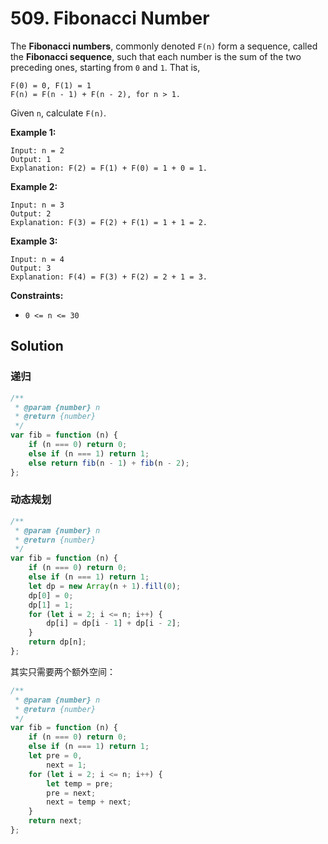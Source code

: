 # 509. Fibonacci Number

The **Fibonacci numbers**, commonly denoted `F(n)` form a sequence, called the **Fibonacci sequence**, such that each number is the sum of the two preceding ones, starting from `0` and `1`. That is,

```
F(0) = 0, F(1) = 1
F(n) = F(n - 1) + F(n - 2), for n > 1.
```

Given `n`, calculate `F(n)`.

**Example 1:**

```
Input: n = 2
Output: 1
Explanation: F(2) = F(1) + F(0) = 1 + 0 = 1.
```

**Example 2:**

```
Input: n = 3
Output: 2
Explanation: F(3) = F(2) + F(1) = 1 + 1 = 2.
```

**Example 3:**

```
Input: n = 4
Output: 3
Explanation: F(4) = F(3) + F(2) = 2 + 1 = 3.
```

**Constraints:**

-   `0 <= n <= 30`

## Solution

### 递归

```javascript
/**
 * @param {number} n
 * @return {number}
 */
var fib = function (n) {
    if (n === 0) return 0;
    else if (n === 1) return 1;
    else return fib(n - 1) + fib(n - 2);
};
```

### 动态规划

```javascript
/**
 * @param {number} n
 * @return {number}
 */
var fib = function (n) {
    if (n === 0) return 0;
    else if (n === 1) return 1;
    let dp = new Array(n + 1).fill(0);
    dp[0] = 0;
    dp[1] = 1;
    for (let i = 2; i <= n; i++) {
        dp[i] = dp[i - 1] + dp[i - 2];
    }
    return dp[n];
};
```

其实只需要两个额外空间：

```javascript
/**
 * @param {number} n
 * @return {number}
 */
var fib = function (n) {
    if (n === 0) return 0;
    else if (n === 1) return 1;
    let pre = 0,
        next = 1;
    for (let i = 2; i <= n; i++) {
        let temp = pre;
        pre = next;
        next = temp + next;
    }
    return next;
};
```
